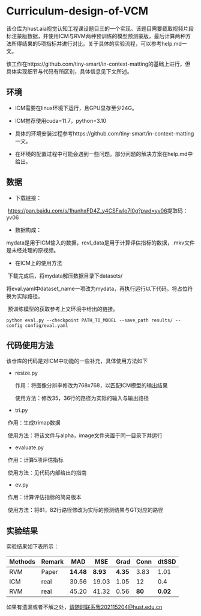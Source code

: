 # Curriculum-design-of-VCM



该仓库为hust.aia视觉认知工程课设题目三的一个实现。该题目需要截取视频片段标注蒙版数据，并使用ICM与RVM两种预训练的模型预测蒙版，最后计算两种方法所得结果的5项指标并进行对比。关于具体的实验流程，可以参考help.md一文。

该工作在https://github.com/tiny-smart/in-context-matting的基础上进行，但具体实现细节与代码有所区别，具体信息见下文所述。

## 环境

- ICM需要在linux环境下运行，且GPU显存至少24G。

- ICM推荐使用cuda=11.7，python=3.10

- 具体的环境安装过程参考https://github.com/tiny-smart/in-context-matting一文。

- 在环境的配置过程中可能会遇到一些问题。部分问题的解决方案在help.md中给出。

## 数据

- 下载链接：

​	https://pan.baidu.com/s/1hunhxFD4Z_y4CSFwlo7l0g?pwd=yv06 
​	提取码：yv06 

- 数据构成：

​	mydata是用于ICM输入的数据，revl_data是用于计算评估指标的数据，.mkv文件是未经处理的原视频。

- 在ICM上的使用方法

​	下载完成后，将mydata解压数据目录下datasets/

​	将eval.yaml中dataset_name一项改为mydata，再执行运行以下代码。将占位符换为实际路径。

​	预训练模型的获取参考上文环境中给出的链接。

```
python eval.py --checkpoint PATH_TO_MODEL --save_path results/ --config config/eval.yaml
```

## 代码使用方法

该仓库的代码是对ICM中功能的一些补充，具体使用方法如下

- resize.py

  作用：将图像分辨率修改为768x768，以匹配ICM模型的输出结果

  使用方法：修改35，36行的路径为实际的输入与输出路径

- tri.py

​	作用：生成trimap数据

​	使用方法：将该文件与alpha，image文件夹置于同一目录下并运行

- evaluate.py

​	作用：计算5项评估指标

​	使用方法：见代码内部给出的指南

- ev.py

​	作用：计算评估指标的简易版本

​	使用方法：将81，82行路径修改为实际的预测结果与GT对应的路径

## 实验结果

实验结果如下表所示：

| Methods | Remark | MAD       | MSE      | Grad     | Conn   | dtSSD    |
| ------- | ------ | --------- | -------- | -------- | ------ | -------- |
| RVM     | Paper  | **14.48** | **8.93** | **4.35** | 3.83   | 1.01     |
| ICM     | real   | 30.56     | 19.03    | 1.05     | 12     | 0.4      |
| RVM     | real   | 45.20     | 41.32    | 0.56     | **80** | **0.02** |

如果有遗漏或者不解之处，请随时联系我202115204@hust.edu.cn



